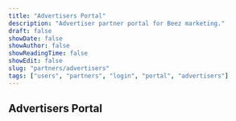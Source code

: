 ```yaml
---
title: "Advertisers Portal"
description: "Advertiser partner portal for Beez marketing."
draft: false
showDate: false
showAuthor: false
showReadingTime: false
showEdit: false
slug: "partners/advertisers"
tags: ["users", "partners", "login", "portal", "advertisers"]
---
```


## Advertisers Portal
